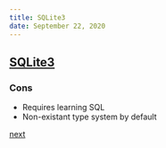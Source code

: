 ```yaml
---
title: SQLite3
date: September 22, 2020
---
```


## [SQLite3](https://www.sqlite.org/index.html)

### Cons

- Requires learning SQL
- Non-existant type system by default

[next](/src/slides/157-sqlite3.md.html)
